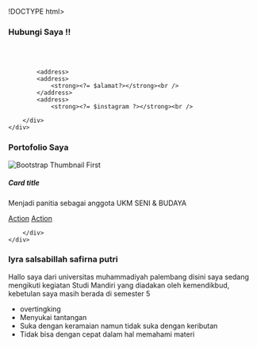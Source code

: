 !DOCTYPE html>
<html lang="en">
<head>
    <meta charset="UTF-8">
    <meta name="viewport" content="width=device-width, initial-scale=1.0">
    <title>kontak saya</title>
    <link rel="stylesheet" href="style.css">

</head>
<body>
	<?php
	$nama = 'lyra salsabillah safirna putri';
	$kontak = '(+62) 82177287058';
	$alamat = 'palembang';
	$instagram = '@lyra-salsaa-cacaa';
	?>
    <div class="row">
		<div class="col-md-12">
			<h3 class="text-center">
				Hubungi Saya !!
			</h3> 
			<address>
				<strong><?= $nama ?> </strong><br />
			</address> 
			</address>
				<strong><?= $kontak ?></strong><br />

			<address>
			<address>
				<strong><?= $alamat?></strong><br />
			</address> 
			<address>
				<strong><?= $instagram ?></strong><br />

		</div>
	</div>
</div>

</body>
</html>

   <meta charset="UTF-8">
    <meta name="viewport" content="width=device-width, initial-scale=1.0">
    <title>Portofolio</title>
    <link rel="stylesheet" href="style.css">
</head>
<body>
    <div class="row">
		<div class="col-md-12">
			<h3>
				Portofolio Saya
			</h3>
			<div class="row">
				<div class="col-md-4">
					<div class="card">
						<img class="card-img-top" alt="Bootstrap Thumbnail First" src="img/img.jpg" />
						<div class="card-block">
							<h5 class="card-title">
								Card title
							</h5>
							<p class="card-text">
Menjadi panitia sebagai anggota UKM SENI & BUDAYA							</p>
							<p>
								<a class="btn btn-primary" href="#">Action</a> <a class="btn" href="#">Action</a>
							</p>
						</div>
					</div>
				</div>
				
		</div>
	</div>
</body>
</html>
<!DOCTYPE html>
<html lang="en">
<head>
    <meta charset="UTF-8">
    <meta name="viewport" content="width=device-width, initial-scale=1.0">
    <title>Profil saya</title>
    <link rel="style.css" href="style.css">
</head>
<body>
    <div class="row">
		<div class="col-md-12">
			<h3>
				lyra  salsabillah safirna putri
			</h3>
			<p>
				Hallo saya dari universitas muhammadiyah palembang disini saya sedang mengikuti kegiatan Studi Mandiri yang diadakan oleh kemendikbud, kebetulan saya masih berada di semester 5 
			</p>
			<ul>
				<li class="list-item">
					overtingking
				</li>
				<li class="list-item">
					Menyukai tantangan 
				</li>
				<li class="list-item">
					Suka dengan keramaian namun tidak suka dengan keributan
				</li>
				<li class="list-item">
					Tidak bisa dengan cepat dalam hal memahami materi
				</li>
			</ul>
		</div>
	</div>
</body>
</html>
